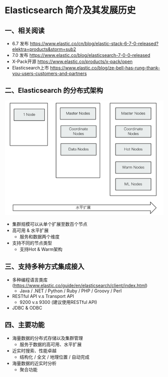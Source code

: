 # Elasticsearch 简介及其发展历史
## 一、相关阅读
- 6.7 发布 https://www.elastic.co/cn/blog/elastic-stack-6-7-0-released?elektra=products&storm=sub2
- 7.0 发布 https://www.elastic.co/blog/elasticsearch-7-0-0-released
- X-Pack开源 https://www.elastic.co/products/x-pack/open
- Elasticsearch上市 https://www.elastic.co/blog/ze-bell-has-rung-thank-you-users-customers-and-partners

## 二、Elasticsearch 的分布式架构

![elasticsearch分布式架构](elasticsearch分布式架构.png)

- 集群规模可以从单个扩展至数百个节点
- 高可用 & 水平扩展
  - 服务和数据两个维度
- 支持不同的节点类型
  - 支持Hot & Warm架构

## 三、支持多种方式集成接入

- 多种编程语言类库(https://www.elastic.co/guide/en/elasticsearch/client/index.html)
  - Java  / .NET / Python / Ruby / PHP / Groovy / Perl
- RESTful API v.s Transport API
  - 9200 v.s 9300 (建议使用RESTful API)
- JDBC & ODBC

## 四、主要功能

- 海量数据的分布式存储以及集群管理
  - 服务于数据的高可用、水平扩展
- 近实时搜索、性能卓越
  - 结构化 / 全文 / 地理位置 / 自动完成
- 海量数据的近实时分析
  - 聚合功能

